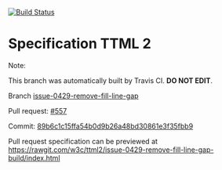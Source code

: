 [![Build Status](https://travis-ci.org/w3c/ttml2.svg?branch=issue-0429-remove-fill-line-gap)](https://travis-ci.org/w3c/ttml2)


# Specification TTML 2


Note:


This branch was automatically built by Travis CI. <b>DO NOT EDIT</b>.


 Branch [issue-0429-remove-fill-line-gap](https://github.com/w3c/ttml2/tree/issue-0429-remove-fill-line-gap)


 Pull request: [#557](https://github.com/w3c/ttml2/pull/557)


 Commit: [89b6c1c15ffa54b0d9b26a48bd30861e3f35fbb9](https://github.com/w3c/ttml2/commit/89b6c1c15ffa54b0d9b26a48bd30861e3f35fbb9)

Pull request specification can be previewed at https://rawgit.com/w3c/ttml2/issue-0429-remove-fill-line-gap-build/index.html



